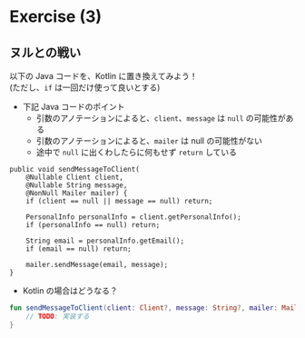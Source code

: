 # Exercise (3)

## ヌルとの戦い

以下の Java コードを、Kotlin に置き換えてみよう！  
(ただし、`if` は一回だけ使って良いとする)

* 下記 Java コードのポイント
  * 引数のアノテーションによると、`client`、`message` は `null` の可能性がある
  * 引数のアノテーションによると、`mailer` は null の可能性がない
  * 途中で `null` に出くわしたらに何もせず `return` している

```java: Java
public void sendMessageToClient(
    @Nullable Client client,
    @Nullable String message,
    @NonNull Mailer mailer) {
    if (client == null || message == null) return;

    PersonalInfo personalInfo = client.getPersonalInfo();
    if (personalInfo == null) return;

    String email = personalInfo.getEmail();
    if (email == null) return;

    mailer.sendMessage(email, message);
}
```

* Kotlin の場合はどうなる？

```kotlin
fun sendMessageToClient(client: Client?, message: String?, mailer: Mailer) {
    // TODO: 実装する
}
```

